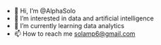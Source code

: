 - 👋 Hi, I’m @AlphaSolo
- 👀 I’m interested in data and artificial intelligence
- 🌱 I’m currently learning data analytics
- 📫 How to reach me  solamp6@gmail.com

<!---
So-Lamp/So-Lamp is a ✨ special ✨ repository because its `README.md` (this file) appears on your GitHub profile.
You can click the Preview link to take a look at your changes.
--->
